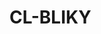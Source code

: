 # CL-BLIKY
<title>
## Description

cl-bliky is a very simple blogging engine written in lisp.

It's based on a [tutorial](http://roeim.net/vetle/docs/cl-webapp-intro/) 
written by [Vetle Roeim](http://roeim.net/vetle/). 
<split>

Posts are written, or uploaded using a web browser.
The posts are inter-linked static html pages.
The engine is configured to push the pages to a [github pages](http://pages.github.com) repo.
The engine is easily configured so that the generated page can be served directly 
from a server like apache or nginx as well.


## dependencies
cl-bliky depends on the following packages :


* [sbcl](http://sbcl.sourceforge.net/)
* [elephant](http://common-lisp.net/project/elephant/) 
  with [berkley db](http://www.oracle.com/technology/products/berkeley-db/index.html).
* [hunchentoot](http://www.weitz.de/hunchentoot/)
* [html-template](http://www.weitz.de/html-template/)
* [htmlgen](http://www.cliki.net/htmlgen)
* [cl-html-parse](http://www.cliki.net/CL-HTML-Parse)
* [cl-markdown](http://common-lisp.net/project/cl-markdown/)



## initial startup



## Acknowledgements

* rss_pill_blue_32.png

	- source :[Zeus Studios](http://www.zeusboxstudio.com/blog/feedicons-2)
	- License : [Creative Commons Attribution-No Derivative Works](http://creativecommons.org/licenses/by-nd/3.0/</string>)